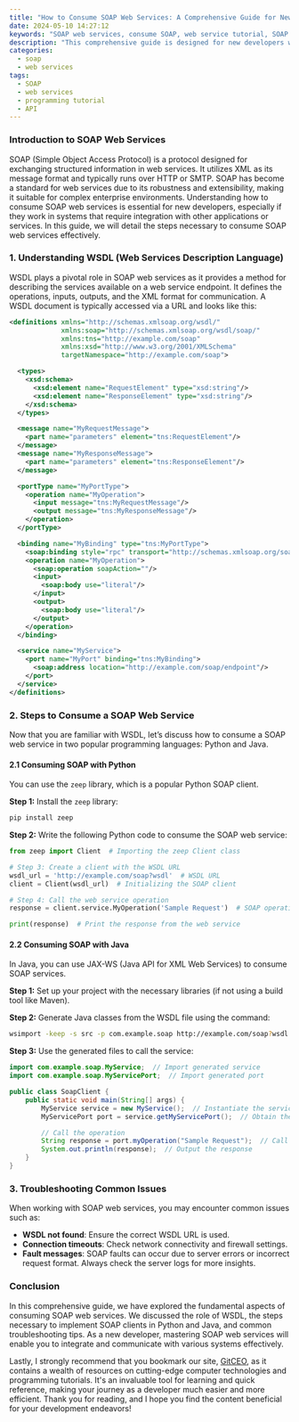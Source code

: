 ```yaml
---
title: "How to Consume SOAP Web Services: A Comprehensive Guide for New Developers"
date: 2024-05-10 14:27:12
keywords: "SOAP web services, consume SOAP, web service tutorial, SOAP API, new developers guide"
description: "This comprehensive guide is designed for new developers who are eager to learn how to consume SOAP web services effectively. SOAP (Simple Object Access Protocol) is a messaging protocol that allows programs running on different operating systems to communicate with each other. In this tutorial, we will explore the fundamental concepts of SOAP, the steps required to consume a SOAP web service, and practical examples to reinforce your understanding. By the end of this article, you will be equipped with the necessary knowledge and confidence to integrate SOAP services into your applications. We will cover topics including WSDL (Web Services Description Language), request and response structures, along with code implementations in popular programming languages like Python and Java. Join us on this journey to becoming a proficient developer in the realm of SOAP web services."
categories:
  - soap
  - web services
tags:
  - SOAP
  - web services
  - programming tutorial
  - API
---
```


### Introduction to SOAP Web Services

SOAP (Simple Object Access Protocol) is a protocol designed for exchanging structured information in web services. It utilizes XML as its message format and typically runs over HTTP or SMTP. SOAP has become a standard for web services due to its robustness and extensibility, making it suitable for complex enterprise environments. Understanding how to consume SOAP web services is essential for new developers, especially if they work in systems that require integration with other applications or services. In this guide, we will detail the steps necessary to consume SOAP web services effectively.

<!-- more -->

### 1. Understanding WSDL (Web Services Description Language)

WSDL plays a pivotal role in SOAP web services as it provides a method for describing the services available on a web service endpoint. It defines the operations, inputs, outputs, and the XML format for communication. A WSDL document is typically accessed via a URL and looks like this:

```xml
<definitions xmlns="http://schemas.xmlsoap.org/wsdl/"
             xmlns:soap="http://schemas.xmlsoap.org/wsdl/soap/"
             xmlns:tns="http://example.com/soap"
             xmlns:xsd="http://www.w3.org/2001/XMLSchema"
             targetNamespace="http://example.com/soap">

  <types>
    <xsd:schema>
      <xsd:element name="RequestElement" type="xsd:string"/>
      <xsd:element name="ResponseElement" type="xsd:string"/>
    </xsd:schema>
  </types>

  <message name="MyRequestMessage">
    <part name="parameters" element="tns:RequestElement"/>
  </message>
  <message name="MyResponseMessage">
    <part name="parameters" element="tns:ResponseElement"/>
  </message>

  <portType name="MyPortType">
    <operation name="MyOperation">
      <input message="tns:MyRequestMessage"/>
      <output message="tns:MyResponseMessage"/>
    </operation>
  </portType>

  <binding name="MyBinding" type="tns:MyPortType">
    <soap:binding style="rpc" transport="http://schemas.xmlsoap.org/soap/http"/>
    <operation name="MyOperation">
      <soap:operation soapAction=""/>
      <input>
        <soap:body use="literal"/>
      </input>
      <output>
        <soap:body use="literal"/>
      </output>
    </operation>
  </binding>

  <service name="MyService">
    <port name="MyPort" binding="tns:MyBinding">
      <soap:address location="http://example.com/soap/endpoint"/>
    </port>
  </service>
</definitions>
```

### 2. Steps to Consume a SOAP Web Service

Now that you are familiar with WSDL, let’s discuss how to consume a SOAP web service in two popular programming languages: Python and Java.

#### 2.1 Consuming SOAP with Python

You can use the `zeep` library, which is a popular Python SOAP client. 

**Step 1:** Install the `zeep` library:

```bash
pip install zeep
```

**Step 2:** Write the following Python code to consume the SOAP web service:

```python
from zeep import Client  # Importing the zeep Client class

# Step 3: Create a client with the WSDL URL
wsdl_url = 'http://example.com/soap?wsdl'  # WSDL URL
client = Client(wsdl_url)  # Initializing the SOAP client

# Step 4: Call the web service operation
response = client.service.MyOperation('Sample Request')  # SOAP operation call with a parameter

print(response)  # Print the response from the web service
```

#### 2.2 Consuming SOAP with Java

In Java, you can use JAX-WS (Java API for XML Web Services) to consume SOAP services.

**Step 1:** Set up your project with the necessary libraries (if not using a build tool like Maven).

**Step 2:** Generate Java classes from the WSDL file using the command:

```bash
wsimport -keep -s src -p com.example.soap http://example.com/soap?wsdl
```

**Step 3:** Use the generated files to call the service:

```java
import com.example.soap.MyService;  // Import generated service
import com.example.soap.MyServicePort;  // Import generated port

public class SoapClient {
    public static void main(String[] args) {
        MyService service = new MyService();  // Instantiate the service
        MyServicePort port = service.getMyServicePort();  // Obtain the service port

        // Call the operation
        String response = port.myOperation("Sample Request");  // Call the SOAP operation
        System.out.println(response);  // Output the response
    }
}
```

### 3. Troubleshooting Common Issues

When working with SOAP web services, you may encounter common issues such as:

- **WSDL not found**: Ensure the correct WSDL URL is used.
- **Connection timeouts**: Check network connectivity and firewall settings.
- **Fault messages**: SOAP faults can occur due to server errors or incorrect request format. Always check the server logs for more insights.

### Conclusion

In this comprehensive guide, we have explored the fundamental aspects of consuming SOAP web services. We discussed the role of WSDL, the steps necessary to implement SOAP clients in Python and Java, and common troubleshooting tips. As a new developer, mastering SOAP web services will enable you to integrate and communicate with various systems effectively. 

Lastly, I strongly recommend that you bookmark our site, [GitCEO](https://gitceo.com), as it contains a wealth of resources on cutting-edge computer technologies and programming tutorials. It's an invaluable tool for learning and quick reference, making your journey as a developer much easier and more efficient. Thank you for reading, and I hope you find the content beneficial for your development endeavors!
